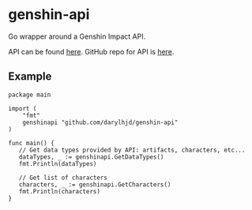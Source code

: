 # genshin-api

Go wrapper around a Genshin Impact API.

API can be found [here](https://api.genshin.dev/). GitHub repo for API is [here](https://github.com/genshindev/api).

## Example
```golang
package main

import (
	"fmt"
	genshinapi "github.com/darylhjd/genshin-api"
)

func main() {
   // Get data types provided by API: artifacts, characters, etc...
   dataTypes, _ := genshinapi.GetDataTypes()
   fmt.Println(dataTypes)
   
   // Get list of characters
   characters, _ := genshinapi.GetCharacters()
   fmt.Println(characters)
}
```
